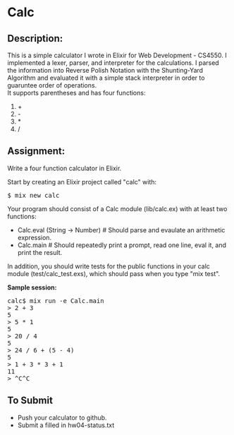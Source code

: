# Calc

## Description:
This is a simple calculator I wrote in Elixir for Web Development - CS4550. 
I implemented a lexer, parser, and interpreter for the calculations. I parsed the information into Reverse Polish Notation with the Shunting-Yard Algorithm and evaluated it with a simple stack interpreter in order to guaruntee order of operations.  
It supports parentheses and has four functions:
1. \+
2. \-
3. \*
4. \/


</p><h2>Assignment:</h2>

<p>Write a four function calculator in Elixir.

</p><p>Start by creating an Elixir project called "calc" with:

</p><pre>$ mix new calc
</pre>

<p>Your program should consist of a Calc module (lib/calc.ex) with at least two functions:

</p><ul>
<li>Calc.eval (String -&gt; Number) # Should parse and evaulate an arithmetic expression.
</li><li>Calc.main # Should repeatedly print a prompt, read one line, eval it, and print the result.
</li></ul>

<p>In addition, you should write tests for the public functions in your calc module (test/calc_test.exs), which should pass when you type "mix test".

</p><p><b>Sample session:</b>

</p><pre>calc$ mix run -e Calc.main
&gt; 2 + 3
5
&gt; 5 * 1
5
&gt; 20 / 4
5
&gt; 24 / 6 + (5 - 4)
5
&gt; 1 + 3 * 3 + 1
11
&gt; ^C^C
</pre>

<h2>To Submit</h2>

<ul>
<li>Push your calculator to github.
</li><li>Submit a filled in hw04-status.txt
</li></ul>



